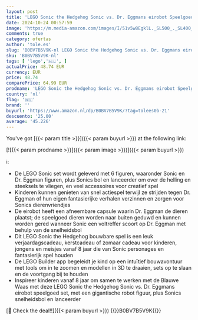 ```yaml
---
layout: post
title: 'LEGO Sonic the Hedgehog Sonic vs. Dr. Eggmans eirobot Speelgoed voor Kinderen met Sonics Snelheidsbol en 6 Figuren  Rollenspel Cadeau voor Jongens en Meisjes vanaf 8 Jaar 76993'
date: 2024-10-24 00:57:59
image: 'https://m.media-amazon.com/images/I/51v5w8EgklL._SL500_._SL400_.jpg'
comments: true
category: ofertas
author: 'tole.es'
slug: 'B0BV7B5V9K-nl LEGO Sonic the Hedgehog Sonic vs. Dr. Eggmans eirobot...'
sku: 'B0BV7B5V9K-nl'
tags: [ 'lego','🇳🇱', ]
actualPrice: 48.74 EUR
currency: EUR
price: 48.74
comparePrice: 64.99 EUR
prodname: 'LEGO Sonic the Hedgehog Sonic vs. Dr. Eggmans eirobot Speelgoed voor Kinderen met Sonics Snelheidsbol en 6 Figuren  Rollenspel Cadeau voor Jongens en Meisjes vanaf 8 Jaar 76993'
country: 'nl'
flag: '🇳🇱'
brand: ''
buyurl: 'https://www.amazon.nl/dp/B0BV7B5V9K/?tag=tolees0b-21'
descuento: '25.00'
average: '45.226'
---
```


You've got [{{< param title >}}]({{< param buyurl >}}) at the following link:

[![{{< param prodname >}}]({{< param image >}})]({{< param buyurl >}})

ℹ️:

- De LEGO Sonic set wordt geleverd met 6 figuren, waaronder Sonic en Dr. Eggman figuren, plus Sonics bol en lanceerder om over de helling en steeksels te vliegen, en veel accessoires voor creatief spel
- Kinderen kunnen genieten van snel actiespel terwijl ze strijden tegen Dr. Eggman of hun eigen fantasierijke verhalen verzinnen en zorgen voor Sonics dierenvriendjes
- De eirobot heeft een afneembare capsule waarin Dr. Eggman de dieren plaatst; de speelgoed dieren worden naar buiten geduwd en kunnen worden gered wanneer Sonic een voltreffer scoort op Dr. Eggman met behulp van de snelheidsbol
- Dit LEGO Sonic the Hedgehog bouwbare spel is een leuk verjaardagscadeau, kerstcadeau of zomaar cadeau voor kinderen, jongens en meisjes vanaf 8 jaar die van Sonic personages en fantasierijk spel houden
- De LEGO Builder app begeleidt je kind op een intuïtief bouwavontuur met tools om in te zoomen en modellen in 3D te draaien, sets op te slaan en de voortgang bij te houden
- Inspireer kinderen vanaf 8 jaar om samen te werken met de Blauwe Waas met deze LEGO Sonic the Hedgehog Sonic vs. Dr. Eggmans eirobot speelgoed set, met een gigantische robot figuur, plus Sonics snelheidsbol en lanceerder

[🛒 Check the deal!!]({{< param buyurl >}})
{{<world>}}B0BV7B5V9K{{</world>}}
